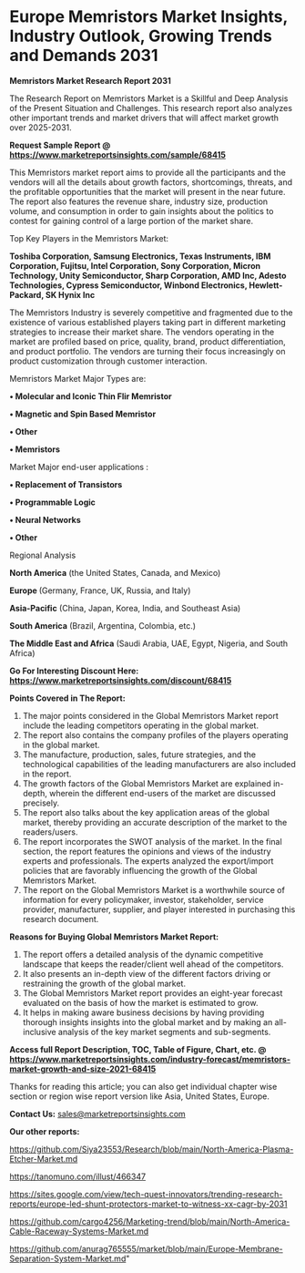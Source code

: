 # Europe Memristors Market Insights, Industry Outlook, Growing Trends and Demands 2031

<strong>Memristors Market Research Report 2031</strong>

The Research Report on Memristors Market is a Skillful and Deep Analysis of the Present Situation and Challenges. This research report also analyzes other important trends and market drivers that will affect market growth over 2025-2031.

<strong>Request Sample Report @ <a href=https://www.marketreportsinsights.com/sample/68415>https://www.marketreportsinsights.com/sample/68415</a></strong>

This Memristors market report aims to provide all the participants and the vendors will all the details about growth factors, shortcomings, threats, and the profitable opportunities that the market will present in the near future. The report also features the revenue share, industry size, production volume, and consumption in order to gain insights about the politics to contest for gaining control of a large portion of the market share.

Top Key Players in the Memristors Market:

<strong>Toshiba Corporation, Samsung Electronics, Texas Instruments, IBM Corporation, Fujitsu, Intel Corporation, Sony Corporation, Micron Technology, Unity Semiconductor, Sharp Corporation, AMD Inc, Adesto Technologies, Cypress Semiconductor, Winbond Electronics, Hewlett-Packard, SK Hynix Inc</strong>

The Memristors Industry is severely competitive and fragmented due to the existence of various established players taking part in different marketing strategies to increase their market share. The vendors operating in the market are profiled based on price, quality, brand, product differentiation, and product portfolio. The vendors are turning their focus increasingly on product customization through customer interaction.

Memristors Market Major Types are:

<strong>• Molecular and Iconic Thin Flir Memristor

• Magnetic and Spin Based Memristor

• Other

• Memristors</strong>

Market Major end-user applications :

<strong>• Replacement of Transistors

• Programmable Logic

• Neural Networks

• Other</strong>

Regional Analysis

</u><strong><b>North America</b></strong> (the United States, Canada, and Mexico)

<strong><b>Europe </b></strong>(Germany, France, UK, Russia, and Italy)

<strong><b>Asia-Pacific</b></strong> (China, Japan, Korea, India, and Southeast Asia)

<strong><b>South America</b></strong> (Brazil, Argentina, Colombia, etc.)

<strong><b>The Middle East and Africa</b></strong> (Saudi Arabia, UAE, Egypt, Nigeria, and South Africa)

<strong>Go For Interesting Discount Here: <a href=https://www.marketreportsinsights.com/discount/68415>https://www.marketreportsinsights.com/discount/68415</a></strong>

<strong>Points Covered in The Report:</strong>
<ol>
  <li>The major points considered in the Global Memristors Market report include the leading competitors operating in the global market.</li>
  <li>The report also contains the company profiles of the players operating in the global market.</li>
  <li>The manufacture, production, sales, future strategies, and the technological capabilities of the leading manufacturers are also included in the report.</li>
  <li>The growth factors of the Global Memristors Market are explained in-depth, wherein the different end-users of the market are discussed precisely.</li>
  <li>The report also talks about the key application areas of the global market, thereby providing an accurate description of the market to the readers/users.</li>
  <li>The report incorporates the SWOT analysis of the market. In the final section, the report features the opinions and views of the industry experts and professionals. The experts analyzed the export/import policies that are favorably influencing the growth of the Global Memristors Market.</li>
  <li>The report on the Global Memristors Market is a worthwhile source of information for every policymaker, investor, stakeholder, service provider, manufacturer, supplier, and player interested in purchasing this research document.</li>
</ol>
<strong>Reasons for Buying Global Memristors Market Report:</strong>

<ol>
  <li>The report offers a detailed analysis of the dynamic competitive landscape that keeps the reader/client well ahead of the competitors.</li>
  <li>It also presents an in-depth view of the different factors driving or restraining the growth of the global market.</li>
  <li>The Global Memristors Market report provides an eight-year forecast evaluated on the basis of how the market is estimated to grow.</li>
  <li>It helps in making aware business decisions by having providing thorough insights insights into the global market and by making an all-inclusive analysis of the key market segments and sub-segments.</li>
</ol>
<strong>Access full Report Description, TOC, Table of Figure, Chart, etc. @ <a href=https://www.marketreportsinsights.com/industry-forecast/memristors-market-growth-and-size-2021-68415>https://www.marketreportsinsights.com/industry-forecast/memristors-market-growth-and-size-2021-68415</a></strong>


Thanks for reading this article; you can also get individual chapter wise section or region wise report version like Asia, United States, Europe.

<strong>Contact Us:</strong>
sales@marketreportsinsights.com

<strong>Our other reports:</strong>

<a href=https://github.com/Siya23553/Research/blob/main/North-America-Plasma-Etcher-Market.md>https://github.com/Siya23553/Research/blob/main/North-America-Plasma-Etcher-Market.md</a>

<a href=https://tanomuno.com/illust/466347>https://tanomuno.com/illust/466347</a>

<a href=https://sites.google.com/view/tech-quest-innovators/trending-research-reports/europe-led-shunt-protectors-market-to-witness-xx-cagr-by-2031>https://sites.google.com/view/tech-quest-innovators/trending-research-reports/europe-led-shunt-protectors-market-to-witness-xx-cagr-by-2031</a>

<a href=https://github.com/cargo4256/Marketing-trend/blob/main/North-America-Cable-Raceway-Systems-Market.md>https://github.com/cargo4256/Marketing-trend/blob/main/North-America-Cable-Raceway-Systems-Market.md</a>

<a href=https://github.com/anurag765555/market/blob/main/Europe-Membrane-Separation-System-Market.md>https://github.com/anurag765555/market/blob/main/Europe-Membrane-Separation-System-Market.md</a>"
